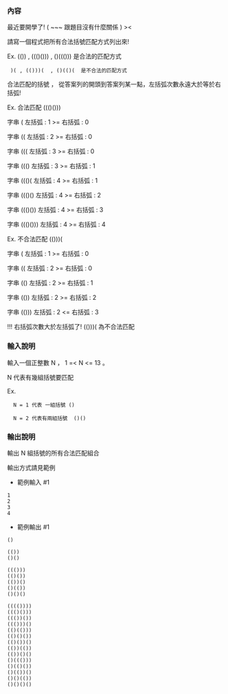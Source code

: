 ### 內容

最近要開學了!  ( ~~~ 跟題目沒有什麼關係 ) ><

 

請寫一個程式把所有合法括號匹配方式列出來!   

 

Ex. 
     (())  ,  ((()())) , ()((()))  是合法的匹配方式 

     )( , (()))(  , ()(()(  是不合法的匹配方式

 

合法匹配的括號 ， 從答案列的開頭到答案列某一點，左括弧次數永遠大於等於右括弧!  

 

Ex. 
     合法匹配   ((()()))     

字串 (        左括弧 : 1  >=   右括弧 : 0     

字串 ((        左括弧 : 2  >=   右括弧 : 0   

字串 (((        左括弧 : 3  >=   右括弧 : 0    

字串 ((()        左括弧 : 3  >=   右括弧 : 1

字串 ((()(        左括弧 : 4  >=   右括弧 : 1

字串 ((()()        左括弧 : 4  >=   右括弧 : 2

字串 ((()())        左括弧 : 4  >=   右括弧 : 3

字串 ((()()))        左括弧 : 4  >=   右括弧 : 4        

 

Ex. 
     不合法匹配    (()))(

字串 (        左括弧 : 1  >=   右括弧 : 0 

字串 ((        左括弧 : 2  >=   右括弧 : 0   

字串 (()        左括弧 : 2  >=   右括弧 : 1

字串 (())        左括弧 : 2  >=   右括弧 : 2

字串 (()))        左括弧 : 2  <=   右括弧 : 3    

!!! 右括弧次數大於左括弧了!  (()))( 為不合法匹配  

 

### 輸入說明
 

輸入一個正整數 N ， 1 =< N <= 13 。

N 代表有幾組括號要匹配

Ex.

      N = 1 代表 一組括號 ()

      N = 2 代表有兩組括號  ()() 

 

### 輸出說明
 

輸出 N 組括號的所有合法匹配組合   

輸出方式請見範例

 

- 範例輸入 #1
```
1
2
3
4
```

- 範例輸出 #1
```
()
 
(())
()()
 
((()))
(()())
(())()
()(())
()()()

(((())))
((()()))
((())())
((()))()
(()(()))
(()()())
(()())()
(())(())
(())()()
()((()))
()(()())
()(())()
()()(())
()()()()
```